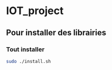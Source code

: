 # IOT_project

## Pour installer des librairies

<!-- ### Créer un environnement python
```bash
python3 -m venv --system-site-packages env
``` -->
<!-- 
### Activer l'environnement
```bash
source env/bin/activate
```

### Installer les librairies 
```bash
pip install -r ./requirements.txt
``` -->

### Tout installer

```bash
sudo ./install.sh
```

<!-- cd IOT_project/ && source env/bin/activate && cd objects/Displayer/ -->